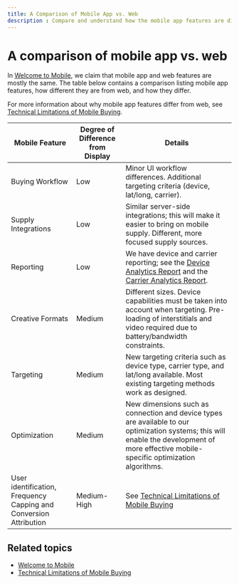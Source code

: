 ```yaml
---
title: A Comparison of Mobile App vs. Web
description : Compare and understand how the mobile app features are different from the web features.
---
```


# A comparison of mobile app vs. web

In [Welcome to Mobile](welcome-to-mobile.md), we claim that mobile app and web features are mostly the same. The table below contains a comparison listing mobile app features, how different they are from web, and how they differ.

For more information about why mobile app features differ from web, see [Technical Limitations of Mobile Buying](technical-limitations-of-mobile-buying.md).

|Mobile Feature  |Degree of Difference from Display  |Details  |
|---------|---------|---------|
|Buying Workflow     | Low         | Minor UI workflow differences. Additional targeting criteria (device, lat/long, carrier).         |
|Supply Integrations     | Low         | Similar server-side integrations; this will make it easier to bring on mobile supply. Different, more focused supply sources.         |
|Reporting     | Low         | We have device and carrier reporting; see the [Device Analytics Report](device-analytics-report.md) and the [Carrier Analytics Report](carrier-analytics-report.md).          |
|Creative Formats     | Medium         | Different sizes. Device capabilities must be taken into account when targeting. Pre-loading of interstitials and video required due to battery/bandwidth constraints.         |
|Targeting     | Medium         | New targeting criteria such as device type, carrier type, and lat/long available. Most existing targeting methods work as designed.         |
|Optimization     | Medium         | New dimensions such as connection and device types are available to our optimization systems; this will enable the development of more effective mobile-specific optimization algorithms.         |
|User identification, Frequency Capping and Conversion Attribution     | Medium-High         | See [Technical Limitations of Mobile Buying](technical-limitations-of-mobile-buying.md)         |

## Related topics

- [Welcome to Mobile](welcome-to-mobile.md)
- [Technical Limitations of Mobile Buying](technical-limitations-of-mobile-buying.md)
